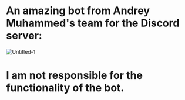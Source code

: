 # An amazing bot from Andrey Muhammed's team for the Discord server:

![Untitled-1](https://github.com/AndreMuhamed/Game_Room/assets/128980327/edbb8560-4abd-44bf-a18c-ea55cc86f7ee)

# I am not responsible for the functionality of the bot.

